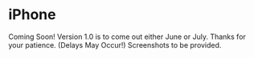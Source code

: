 # iPhone
Coming Soon! Version 1.0 is to come out either June or July. Thanks for your patience. (Delays May Occur!) 
 Screenshots to be provided.
